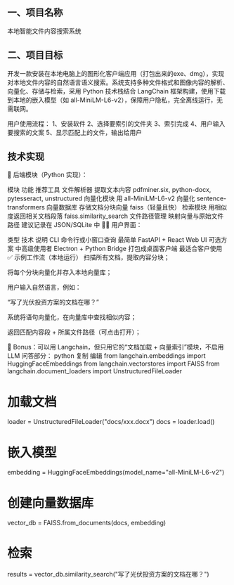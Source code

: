 ## 一、项目名称
本地智能文件内容搜索系统

## 二、项目目标
开发一款安装在本地电脑上的图形化客户端应用（打包出来的exe、dmg），实现对本地文件内容的自然语言语义搜索。系统支持多种文件格式和图像内容的解析、向量化、存储与检索，采用 Python 技术栈结合 LangChain 框架构建，使用下载到本地的嵌入模型（如 all-MiniLM-L6-v2），保障用户隐私，完全离线运行，无需联网。

用户使用流程：
1、安装软件
2、选择要索引的文件夹
3、索引完成
4、用户输入要搜索的文案
5、显示匹配上的文件，输出给用户

## 技术实现
🔧 后端模块（Python 实现）：

模块	功能	推荐工具
文件解析器	提取文本内容	pdfminer.six, python-docx, pytesseract, unstructured
向量化模块	用 all-MiniLM-L6-v2 向量化	sentence-transformers
向量数据库	存储文档分块向量	faiss（轻量且快）
检索模块	用相似度返回相关文档段落	faiss.similarity_search
文件路径管理	映射向量与原始文件路径	建议记录在 JSON/SQLite 中
🧑‍💻 用户界面：

类型	技术	说明
CLI	命令行或小窗口查询	最简单
FastAPI + React	Web UI 可选方案	中高级使用者
Electron + Python Bridge	打包成桌面客户端	最适合客户使用
✅ 示例工作流（本地运行）
扫描所有文档，提取内容分块；

将每个分块向量化并存入本地向量库；

用户输入自然语言，例如：

“写了光伏投资方案的文档在哪？”

系统将语句向量化，在向量库中查找相似内容；

返回匹配内容段 + 所属文件路径（可点击打开）；

🔋 Bonus：可以用 Langchain，但只用它的“文档加载 + 向量索引”模块，不启用 LLM 问答部分：
python
复制
编辑
from langchain.embeddings import HuggingFaceEmbeddings
from langchain.vectorstores import FAISS
from langchain.document_loaders import UnstructuredFileLoader

# 加载文档
loader = UnstructuredFileLoader("docs/xxx.docx")
docs = loader.load()

# 嵌入模型
embedding = HuggingFaceEmbeddings(model_name="all-MiniLM-L6-v2")

# 创建向量数据库
vector_db = FAISS.from_documents(docs, embedding)

# 检索
results = vector_db.similarity_search("写了光伏投资方案的文档在哪？")